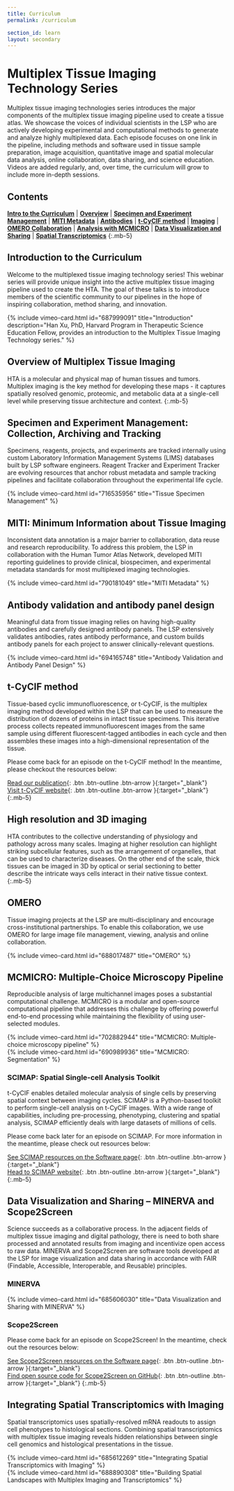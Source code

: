```yaml
---
title: Curriculum
permalink: /curriculum

section_id: learn
layout: secondary
---
```


# Multiplex Tissue Imaging Technology Series

Multiplex tissue imaging technologies series introduces the major components of the multiplex tissue imaging pipeline used to create a tissue atlas. We showcase the voices of individual scientists in the LSP who are actively developing experimental and computational methods to generate and analyze highly multiplexed data. Each episode focuses on one link in the pipeline, including methods and software used in tissue sample preparation, image acquisition, quantitative image and spatial molecular data analysis, online collaboration, data sharing, and science education. Videos are added regularly, and, over time, the curriculum will grow to include more in-depth sessions.

## Contents
[**Intro to the Curriculum**](#intro-to-the-curriculum) | [**Overview**](#overview-of-multiplex-tissue-imaging) | [**Specimen and Experiment Management**](#specimen-and-experiment-management-collection-archiving-and-tracking) | [**MITI Metadata**](#miti-minimum-information-about-tissue-imaging) | [**Antibodies**](#antibody-validation-and-antibody-panel-design) | [**t-CyCIF method**](#t-cycif-method) | [**Imaging**](#high-resolution-and-3d-imaging) | [**OMERO Collaboration**](#omero) | [**Analysis with MCMICRO**](#mcmicro-multiple-choice-microscopy-pipeline) | [**Data Visualization and Sharing**](#data-visualization-and-sharing--minerva-and-scope2screen) | [**Spatial Transcriptomics**](#integrating-spatial-transcriptomics-with-imaging)
{:.mb-5}

## Introduction to the Curriculum

Welcome to the multiplexed tissue imaging technology series! This webinar series will provide unique insight into the active multiplex tissue imaging pipeline used to create the HTA. The goal of these talks is to introduce members of the scientific community to our pipelines in the hope of inspiring collaboration, method sharing, and innovation.  

<div class="row mb-4">
  <div class="col-md-6 mb-4">
    {% include vimeo-card.html id="687999091" title="Introduction" description="Han Xu, PhD, Harvard Program in Therapeutic Science Education Fellow, provides an introduction to the Multiplex Tissue Imaging Technology series." %}
  </div>
</div>

## Overview of Multiplex Tissue Imaging

HTA is a molecular and physical map of human tissues and tumors. Multiplex imaging is the key method for developing these maps - it captures spatially resolved genomic, proteomic, and metabolic data at a single-cell level while preserving tissue architecture and context.
{:.mb-5}

## Specimen and Experiment Management: Collection, Archiving and Tracking

Specimens, reagents, projects, and experiments are tracked internally using custom Laboratory Information Management Systems (LIMS) databases built by LSP software engineers. Reagent Tracker and Experiment Tracker are evolving resources that anchor robust metadata and sample tracking pipelines and facilitate collaboration throughout the experimental life cycle.

<div class="row mb-4">
  <div class="col-md-6 mb-4">
    {% include vimeo-card.html id="716535956" title="Tissue Specimen Management" %}
  </div>
</div>

## MITI: Minimum Information about Tissue Imaging

Inconsistent data annotation is a major barrier to collaboration, data reuse and research reproducibility. To address this problem, the LSP in collaboration with the Human Tumor Atlas Network, developed MITI reporting guidelines to provide clinical, biospecimen, and experimental metadata standards for most multiplexed imaging technologies.

<div class="row mb-4">
  <div class="col-md-6 mb-4">
    {% include vimeo-card.html id="790181049" title="MITI Metadata" %}
  </div>
</div>

## Antibody validation and antibody panel design

Meaningful data from tissue imaging relies on having high-quality antibodies and carefully designed antibody panels. The LSP extensively validates antibodies, rates antibody performance, and custom builds antibody panels for each project to answer clinically-relevant questions.  

<div class="row mb-4">
  <div class="col-md-6 mb-4">
    {% include vimeo-card.html id="694165748" title="Antibody Validation and Antibody Panel Design" %}
  </div>
</div>

## t-CyCIF method

Tissue-based cyclic immunofluorescence, or t-CyCIF, is the multiplex imaging method developed within the LSP that can be used to measure the distribution of dozens of proteins in intact tissue specimens. This iterative process collects repeated immunofluorescent images from the same sample using different fluorescent-tagged antibodies in each cycle and then assembles these images into a high-dimensional representation of the tissue.  

Please come back for an episode on the t-CyCIF method! In the meantime, please checkout the resources below:

[Read our publication](https://elifesciences.org/articles/31657){: .btn .btn-outline .btn-arrow }{:target="_blank"}  
[Visit t-CyCIF website](https://www.cycif.org/){: .btn .btn-outline .btn-arrow }{:target="_blank"}
{:.mb-5}

## High resolution and 3D imaging

HTA contributes to the collective understanding of physiology and pathology across many scales. Imaging at higher resolution can highlight striking subcellular features, such as the arrangement of organelles, that can be used to characterize diseases. On the other end of the scale, thick tissues can be imaged in 3D by optical or serial sectioning to better describe the intricate ways cells interact in their native tissue context.
{:.mb-5}

## OMERO

Tissue imaging projects at the LSP are multi-disciplinary and encourage cross-institutional partnerships. To enable this collaboration, we use OMERO for large image file management, viewing, analysis and online collaboration.  

<div class="row mb-4">
  <div class="col-md-6 mb-4">
    {% include vimeo-card.html id="688017487" title="OMERO" %}
  </div>
</div>

## MCMICRO: Multiple-Choice Microscopy Pipeline

Reproducible analysis of large multichannel images poses a substantial computational challenge. MCMICRO is a modular and open-source computational pipeline that addresses this challenge by offering powerful end-to-end processing while maintaining the flexibility of using user-selected modules.  

<div class="row mb-4">
  <div class="col-md-6 mb-4">
    {% include vimeo-card.html id="702882944" title="MCMICRO: Multiple-choice microscopy pipeline" %}
  </div>
  <div class="col-md-6 mb-4">
    {% include vimeo-card.html id="690989936" title="MCMICRO: Segmentation" %}
  </div>
</div>

### SCIMAP: Spatial Single-cell Analysis Toolkit

t-CyCIF enables detailed molecular analysis of single cells by preserving spatial context between imaging cycles. SCIMAP is a Python-based toolkit to perform single-cell analysis on t-CyCIF images. With a wide range of capabilities, including pre-processing, phenotyping, clustering and spatial analysis, SCIMAP efficiently deals with large datasets of millions of cells.

Please come back later for an episode on SCIMAP. For more information in the meantime, please check out resources below:

[See SCIMAP resources on the Software page](./methods-software){: .btn .btn-outline .btn-arrow }{:target="_blank"}  
[Head to SCIMAP website](https://scimap.xyz/){: .btn .btn-outline .btn-arrow }{:target="_blank"}
{:.mb-5}

## Data Visualization and Sharing – MINERVA and Scope2Screen

Science succeeds as a collaborative process. In the adjacent fields of multiplex tissue imaging and digital pathology, there is need to both share processed and annotated results from imaging and incentivize open access to raw data. MINERVA and Scope2Screen are software tools developed at the LSP for image visualization and data sharing in accordance with FAIR (Findable, Accessible, Interoperable, and Reusable) principles.  

### MINERVA

<div class="row mb-4">
  <div class="col-md-6 mb-4">
    {% include vimeo-card.html id="685606030" title="Data Visualization and Sharing with MINERVA" %}
  </div>
</div>

### Scope2Screen

Please come back for an episode on Scope2Screen! In the meantime, check out the resources below:

[See Scope2Screen resources on the Software page](./methods-software){: .btn .btn-outline .btn-arrow }{:target="_blank"}  
[Find open source code for Scope2Screen on GitHub](https://github.com/labsyspharm/scope2screen){: .btn .btn-outline .btn-arrow }{:target="_blank"}
{:.mb-5}

## Integrating Spatial Transcriptomics with Imaging

Spatial transcriptomics uses spatially-resolved mRNA readouts to assign cell phenotypes to histological sections. Combining spatial transcriptomics with multiplex tissue imaging reveals hidden relationships between single cell genomics and histological presentations in the tissue.

<div class="row mb-4">
  <div class="col-md-6 mb-4">
    {% include vimeo-card.html id="685612269" title="Integrating Spatial Transcriptomics with Imaging" %}
  </div>
  <div class="col-md-6 mb-4">
    {% include vimeo-card.html id="688890308" title="Building Spatial Landscapes with Multiplex Imaging and Transcriptomics" %}
  </div>
</div>
